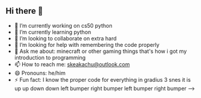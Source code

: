 ## Hi there 👋
- 🔭 I’m currently working on cs50 python
- 🌱 I’m currently learning python
- 👯 I’m looking to collaborate on extra hard
- 🤔 I’m looking for help with remembering the code properly
- 💬 Ask me about: minecraft or other gaming things that's how i got my introduction to programming  
- 📫 How to reach me: skeakachu@outlook.com
- 😄 Pronouns: he/him
- ⚡ Fun fact: I know the proper code for everything in gradius 3 snes it is up up down down left bumper right bumper left bumper right bumper
-->
